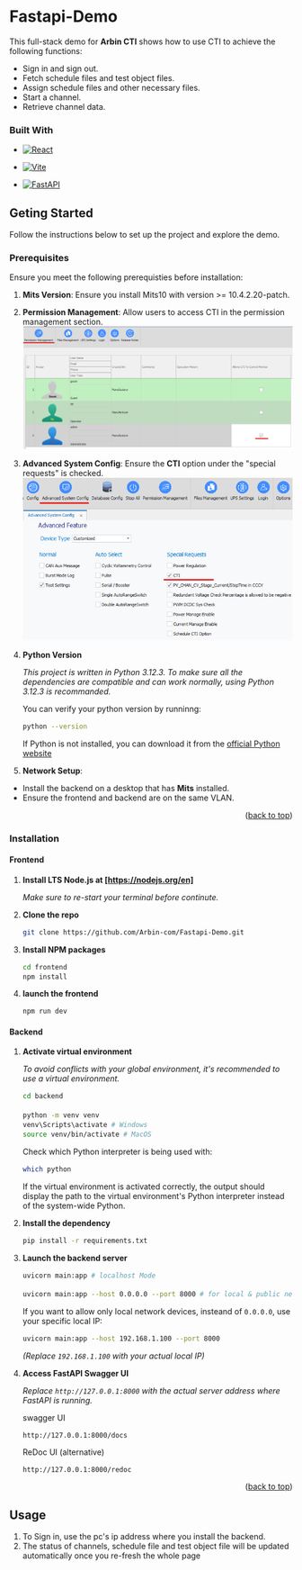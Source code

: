 # Fastapi-Demo

<a id="readme-top"></a>

<!-- About The Demo -->

This full-stack demo for **Arbin CTI** shows how to use CTI to achieve the following functions:

- Sign in and sign out.
- Fetch schedule files and test object files.
- Assign schedule files and other necessary files.
- Start a channel.
- Retrieve channel data.

### Built With

- [![React][React.js]][React-url]

- [![Vite][Vite-icon]][Vite-url]

- [![FastAPI][FastAPI-icon]][FastAPI-url]

<!-- Getting Started -->

## Geting Started

Follow the instructions below to set up the project and explore the demo.

### Prerequisites

Ensure you meet the following prerequisties before installation:

1. **Mits Version**: Ensure you install Mits10 with version >= 10.4.2.20-patch.

2. **Permission Management**: Allow users to access CTI in the permission management section.
   ![](img/permission.png)

3. **Advanced System Config**: Ensure the **CTI** option under the "special requests" is checked.
   ![](img/advanced_config.png)

4. **Python Version**

   _This project is written in Python 3.12.3. To make sure all the dependencies are compatible and can work normally, using Python 3.12.3 is recommanded._

   You can verify your python version by runninng:

   ```sh
   python --version
   ```

   If Python is not installed, you can download it from the [official Python website](https://www.python.org/)

5. **Network Setup**:

- Install the backend on a desktop that has **Mits** installed.
- Ensure the frontend and backend are on the same VLAN.

<p align="right">(<a href="#readme-top">back to top</a>)</p>

### Installation

#### Frontend

1. **Install LTS Node.js at [https://nodejs.org/en]**

   _Make sure to re-start your terminal before continute._

2. **Clone the repo**
   ```sh
   git clone https://github.com/Arbin-com/Fastapi-Demo.git
   ```
3. **Install NPM packages**
   ```sh
   cd frontend
   npm install
   ```
4. **launch the frontend**
   ```sh
   npm run dev
   ```

#### Backend

1. **Activate virtual environment**

   _To avoid conflicts with your global environment, it's recommended to use a virtual environment._

   ```sh
   cd backend

   python -m venv venv
   venv\Scripts\activate # Windows
   source venv/bin/activate # MacOS
   ```

   Check which Python interpreter is being used with:

   ```sh
   which python
   ```

   If the virtual environment is activated correctly, the output should display the path to the virtual environment's Python interpreter instead of the system-wide Python.

2. **Install the dependency**
   ```sh
   pip install -r requirements.txt
   ```
3. **Launch the backend server**

   ```sh
   uvicorn main:app # localhost Mode

   uvicorn main:app --host 0.0.0.0 --port 8000 # for local & public network access
   ```

   If you want to allow only local network devices, insteand of `0.0.0.0`, use your specific local IP:

   ```sh
   uvicorn main:app --host 192.168.1.100 --port 8000
   ```

   _(Replace `192.168.1.100` with your actual local IP)_

4. **Access FastAPI Swagger UI**

   _Replace `http://127.0.0.1:8000` with the actual server address where FastAPI is running._

   swagger UI

   ```arduino
   http://127.0.0.1:8000/docs
   ```

   ReDoc UI (alternative)

   ```arduino
   http://127.0.0.1:8000/redoc
   ```

<p align="right">(<a href="#readme-top">back to top</a>)</p>

<!-- Usage -->

## Usage

1. To Sign in, use the pc's ip address where you install the backend.
2. The status of channels, schedule file and test object file will be updated automatically once you re-fresh the whole page

<!-- MARKDOWN LINKS & IMAGES -->
<!-- https://www.markdownguide.org/basic-syntax/#reference-style-links -->

[React.js]: https://img.shields.io/badge/React-20232A?style=for-the-badge&logo=react&logoColor=61DAFB
[React-url]: https://reactjs.org/
[FastAPI-icon]: https://img.shields.io/badge/FastAPI-009688?style=for-the-badge&logo=fastapi&logoColor=white
[FastAPI-url]: https://fastapi.tiangolo.com/
[Vite-icon]: https://img.shields.io/badge/Vite-646CFF?style=for-the-badge&logo=vite&logoColor=white
[Vite-url]: https://vite.dev/
